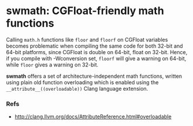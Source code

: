 # swmath: CGFloat-friendly math functions

Calling `math.h` functions like `floor` and `floorf` on CGFloat variables becomes problematic when compiling the same code for both 32-bit and  64-bit platforms, since CGFloat is double on 64-bit, float on 32-bit.  Hence, if you compile with -Wconversion set, `floorf` will give a warning  on 64-bit, while `floor` gives a warning on 32-bit.

**swmath** offers a set of architecture-independent math functions, written using plain old function overloading which is enabled using the `__attribute__((overloadable))` Clang language extension.

### Refs
 
* http://clang.llvm.org/docs/AttributeReference.html#overloadable
